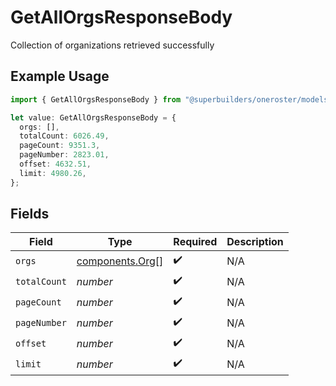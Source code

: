 # GetAllOrgsResponseBody

Collection of organizations retrieved successfully

## Example Usage

```typescript
import { GetAllOrgsResponseBody } from "@superbuilders/oneroster/models/operations";

let value: GetAllOrgsResponseBody = {
  orgs: [],
  totalCount: 6026.49,
  pageCount: 9351.3,
  pageNumber: 2823.01,
  offset: 4632.51,
  limit: 4980.26,
};
```

## Fields

| Field                                              | Type                                               | Required                                           | Description                                        |
| -------------------------------------------------- | -------------------------------------------------- | -------------------------------------------------- | -------------------------------------------------- |
| `orgs`                                             | [components.Org](../../models/components/org.md)[] | :heavy_check_mark:                                 | N/A                                                |
| `totalCount`                                       | *number*                                           | :heavy_check_mark:                                 | N/A                                                |
| `pageCount`                                        | *number*                                           | :heavy_check_mark:                                 | N/A                                                |
| `pageNumber`                                       | *number*                                           | :heavy_check_mark:                                 | N/A                                                |
| `offset`                                           | *number*                                           | :heavy_check_mark:                                 | N/A                                                |
| `limit`                                            | *number*                                           | :heavy_check_mark:                                 | N/A                                                |